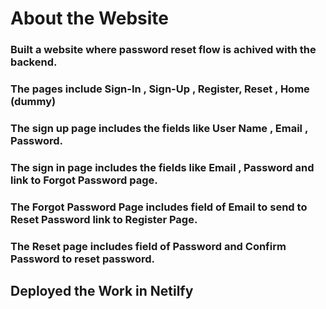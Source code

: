 # About the Website

### Built a website where password reset flow is achived with the backend.

### The pages include Sign-In , Sign-Up , Register, Reset , Home (dummy)

### The sign up page includes the fields like User Name , Email , Password.

### The sign in page includes the fields like Email , Password and link to Forgot Password page.

### The Forgot Password Page includes field of Email to send to Reset Password link to Register Page.

### The Reset page includes field of Password and Confirm Password to reset password.

## Deployed the Work in Netilfy
